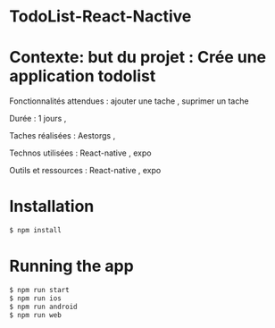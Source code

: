 # TodoList-React-Nactive

# Contexte: but du projet :  Crée une application todolist 

Fonctionnalités attendues : ajouter une tache ,  suprimer un tache  

Durée : 1 jours  ,

Taches réalisées : Aestorgs ,

Technos utilisées : React-native , expo 

Outils et ressources : React-native , expo 

# Installation

```bash
$ npm install
```

# Running the app

```bash
$ npm run start
$ npm run ios 
$ npm run android
$ npm run web
```
